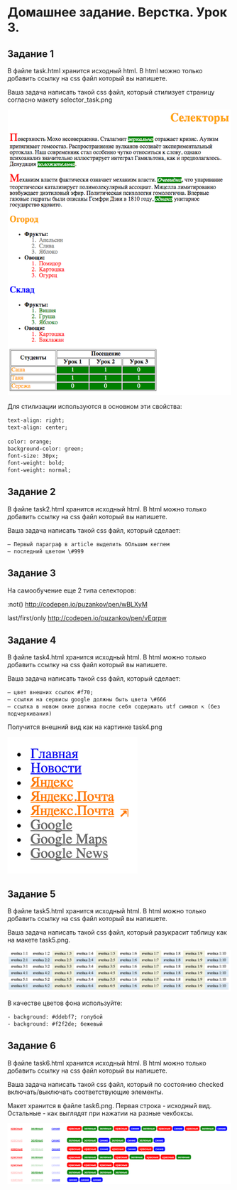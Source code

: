 # Домашнее задание. Верстка. Урок 3.

## Задание 1

В файле task.html хранится исходный html. В html можно только добавить ссылку на css файл который вы напишете.

Ваша задача написать такой css файл, который стилизует страницу согласно макету selector_task.png

![selector_task.png](selector_task.png)

Для стилизации используются в основном эти свойства:

    text-align: right;
    text-align: center;
    
    color: orange;
    background-color: green;
    font-size: 30px;
    font-weight: bold;
    font-weight: normal;

## Задание 2

В файле task2.html хранится исходный html. В html можно только добавить ссылку на css файл который вы напишете.

Ваша задача написать такой css файл, который сделает:

    — Первый параграф в article выделить бОльшим кеглем
    — последний цветом \#999

## Задание 3
На самообучение еще 2 типа селекторов:

:not() http://codepen.io/puzankov/pen/wBLXyM

last/first/only http://codepen.io/puzankov/pen/vEqrpw

## Задание 4
В файле task4.html хранится исходный html. В html можно только добавить ссылку на css файл который вы напишете.

Ваша задача написать такой css файл, который сделает:

    — цвет внешних ссылок #f70;
    — ссылки на сервисы google должны быть цвета \#666
    — ссылка в новом окне должна после себя содержать utf символ ⇱ (без подчеркивания)
    
Получится внешний вид как на картинке task4.png  

![task4.png](task4.png)

## Задание 5
В файле task5.html хранится исходный html. В html можно только добавить ссылку на css файл который вы напишете.

Ваша задача написать такой css файл, который разукрасит таблицу как на макете task5.png.

![task5.png](task5.png)

В качестве цветов фона используйте:

    - background: #ddebf7; голубой  
    - background: #f2f2de; бежевый

## Задание 6
В файле task6.html хранится исходный html. В html можно только добавить ссылку на css файл который вы напишете.

Ваша задача написать такой css файл, который по состоянию checked включать/выключать соответствующие элементы.

Макет хранится в файле task6.png. Первая строка - исходный вид. Остальные - как выглядят при нажатии на разные чекбоксы.

![task6.png](task6.png)

